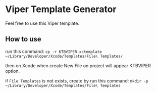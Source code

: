 # Viper Template Generator
Feel free to use this Viper template.

## How to use
run this command:
`cp -r KTBVIPER.xctemplate ~/Library/Developer/Xcode/Templates/File\ Templates/`


then on Xcode when create New File on project will appear KTBVIPER option.


if `File Templates` is not exists, create by run this command:
`mkdir -p ~/Library/Developer/Xcode/Templates/File\ Templates`
